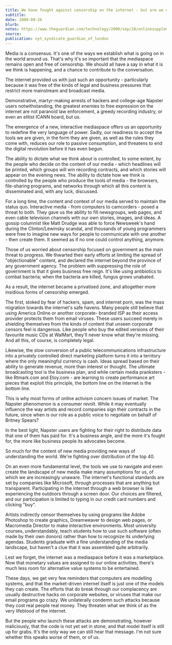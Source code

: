 ```yaml
---
title: We have fought against censorship on the internet - but are we unconsciously censoring ourselves?
subtitle:
date: 2000-09-26
blurb:
notes: https://www.theguardian.com/technology/2000/sep/28/onlinesupplement.censorship
source:
publication: nyt_syndicate_guardian_of_london
---
```


Media is a consensus. It's one of the ways we establish what is going on in the world around us. That's why it's so important that the mediaspace remains open and free of censorship. We should all have a say in what it is we think is happening, and a chance to contribute to the conversation.

The internet provided us with just such an opportunity - particularly because it was free of the kinds of legal and business pressures that restrict more mainstream and broadcast media.

Demonstrative, martyr-making arrests of hackers and college-age Napster users notwithstanding, the greatest enemies to free expression on the internet are not paranoid law enforcement, a greedy recording industry, or even an elitist ICANN board, but us.

The emergence of a new, interactive mediaspace offers us an opportunity to redefine the very language of power. Sadly, our readiness to accept the tools we are given, in the form they are given, as well as the rules they come with, reduces our role to passive consumption, and threatens to end the digital revolution before it has even begun.

The ability to dictate what we think about is controlled, to some extent, by the people who decide on the content of our media - which headlines will be printed, which groups will win recording contracts, and which stories will appear on the evening news. The ability to dictate how we think is controlled by the people who produce the tools of media - the browsers, file-sharing programs, and networks through which all this content is disseminated and, with any luck, discussed.

For a long time, the content and context of our media served to maintain the status quo. Interactive media - from computers to camcorders - posed a threat to both. They gave us the ability to fill newsgroups, web pages, and even cable television channels with our own stories, images, and ideas. A gossip columnist like Matt Drudge was able to force Newsweek's hand during the Clinton/Lewinsky scandal, and thousands of young programmers were free to imagine new ways for people to communicate with one another - then create them. It seemed as if no one could control anything, anymore.

Those of us worried about censorship focused on government as the main threat to progress. We thwarted their early efforts at limiting the spread of "objectionable" content, and declared the internet beyond the province of any government agency. The problem with suppressing the role of government is that it gives business free reign. It's like using antibiotics to combat bacteria; when the bacteria are killed, fungus grows unabated.

As a result, the internet became a privatised zone, and altogether more insidious forms of censorship emerged.

The first, stoked by fear of hackers, spam, and internet porn, was the mass migration towards the internet's safe havens. Many people still believe that using America Online or another corporate- branded ISP as their access provider protects them from email viruses. These users succeed merely in shielding themselves from the kinds of content that unseen corporate censors feel is dangerous. Like people who buy the edited versions of their favourite music CDs at WalMart, they'll never know what they're missing. And all this, of course, is completely legal.

Likewise, the slow conversion of a public telecommunications infrastructure into a privately controlled direct marketing platform turns it into a territory where the only meaningful currency is cash. Ideas spread based on their ability to generate revenue, more than interest or thought. The ultimate broadcasting tool is the business plan, and while certain media pranksters - like Rtmark.com and Etoy.com - are learning to create performance art pieces that exploit this principle, the bottom line on the internet is the bottom line.

This is why most forms of online activism concern issues of market. The Napster phenomenon is a consumer revolt. While it may eventually influence the way artists and record companies sign their contracts in the future, since when is our role as a public voice to negotiate on behalf of Britney Spears?

In the best light, Napster users are fighting for their right to distribute data that one of them has paid for. It's a business angle, and the more it's fought for, the more like business people its advocates become.

So much for the content of new media providing new ways of understanding the world. We're fighting over distribution of the top 40.

On an even more fundamental level, the tools we use to navigate and even create the landscape of new media make many assumptions for us, of which we are increasingly unaware. The internet's functional standards are set by companies like Microsoft, through processes that are anything but transparent. Participating in the internet through a web browser is like experiencing the outdoors through a screen door. Our choices are filtered, and our participation is limited to typing in our credit card numbers and clicking "buy".

Artists indirectly censor themselves by using programs like Adobe Photoshop to create graphics, Dreamweaver to design web pages, or Macromedia Director to make interactive environments. Most university courses, understandably, teach students how to use such software (often made by their own donors) rather than how to recognize its underlying agendas. Students graduate with a fine understanding of the media landscape, but haven't a clue that it was assembled quite arbitrarily.

Lest we forget, the internet was a mediaspace before it was a marketplace. Now that monetary values are assigned to our online activities, there's much less room for alternative value systems to be entertained.

These days, we get very few reminders that computers are modelling systems, and that the market-driven internet itself is just one of the models they can create. The efforts that do break through our complacency are usually destructive hacks on corporate websites, or viruses that make our email programs go crazy. We unilaterally condemn such attacks because they cost real people real money. They threaten what we think of as the very lifeblood of the internet.

But the people who launch these attacks are demonstrating, however maliciously, that the code is not yet set in stone, and that model itself is still up for grabs. It's the only way we can still hear that message. I'm not sure whether this speaks worse of them, or of us.
